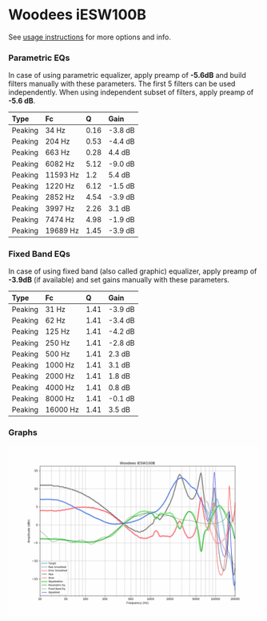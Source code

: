 # Woodees iESW100B
See [usage instructions](https://github.com/jaakkopasanen/AutoEq#usage) for more options and info.

### Parametric EQs
In case of using parametric equalizer, apply preamp of **-5.6dB** and build filters manually
with these parameters. The first 5 filters can be used independently.
When using independent subset of filters, apply preamp of **-5.6 dB**.

| Type    | Fc       |    Q | Gain    |
|:--------|:---------|:-----|:--------|
| Peaking | 34 Hz    | 0.16 | -3.8 dB |
| Peaking | 204 Hz   | 0.53 | -4.4 dB |
| Peaking | 663 Hz   | 0.28 | 4.4 dB  |
| Peaking | 6082 Hz  | 5.12 | -9.0 dB |
| Peaking | 11593 Hz | 1.2  | 5.4 dB  |
| Peaking | 1220 Hz  | 6.12 | -1.5 dB |
| Peaking | 2852 Hz  | 4.54 | -3.9 dB |
| Peaking | 3997 Hz  | 2.26 | 3.1 dB  |
| Peaking | 7474 Hz  | 4.98 | -1.9 dB |
| Peaking | 19689 Hz | 1.45 | -3.9 dB |

### Fixed Band EQs
In case of using fixed band (also called graphic) equalizer, apply preamp of **-3.9dB**
(if available) and set gains manually with these parameters.

| Type    | Fc       |    Q | Gain    |
|:--------|:---------|:-----|:--------|
| Peaking | 31 Hz    | 1.41 | -3.9 dB |
| Peaking | 62 Hz    | 1.41 | -3.4 dB |
| Peaking | 125 Hz   | 1.41 | -4.2 dB |
| Peaking | 250 Hz   | 1.41 | -2.8 dB |
| Peaking | 500 Hz   | 1.41 | 2.3 dB  |
| Peaking | 1000 Hz  | 1.41 | 3.1 dB  |
| Peaking | 2000 Hz  | 1.41 | 1.8 dB  |
| Peaking | 4000 Hz  | 1.41 | 0.8 dB  |
| Peaking | 8000 Hz  | 1.41 | -0.1 dB |
| Peaking | 16000 Hz | 1.41 | 3.5 dB  |

### Graphs
![](./Woodees%20iESW100B.png)